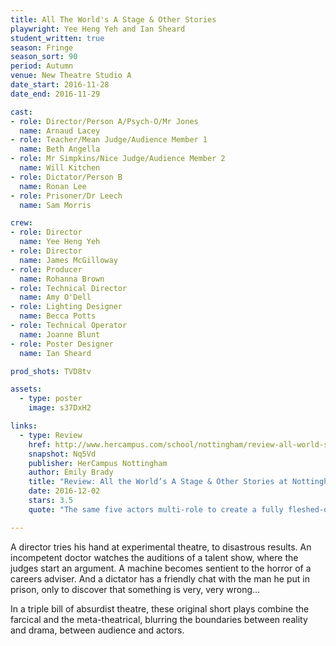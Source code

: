 ```yaml
---
title: All The World's A Stage & Other Stories
playwright: Yee Heng Yeh and Ian Sheard
student_written: true
season: Fringe
season_sort: 90
period: Autumn
venue: New Theatre Studio A
date_start: 2016-11-28
date_end: 2016-11-29

cast:
- role: Director/Person A/Psych-O/Mr Jones
  name: Arnaud Lacey
- role: Teacher/Mean Judge/Audience Member 1
  name: Beth Angella
- role: Mr Simpkins/Nice Judge/Audience Member 2
  name: Will Kitchen
- role: Dictator/Person B
  name: Ronan Lee
- role: Prisoner/Dr Leech
  name: Sam Morris

crew:
- role: Director
  name: Yee Heng Yeh
- role: Director
  name: James McGilloway
- role: Producer
  name: Rohanna Brown
- role: Technical Director
  name: Amy O'Dell
- role: Lighting Designer
  name: Becca Potts
- role: Technical Operator
  name: Joanne Blunt
- role: Poster Designer
  name: Ian Sheard

prod_shots: TVD8tv

assets:
  - type: poster
    image: s37DxH2

links:
  - type: Review
    href: http://www.hercampus.com/school/nottingham/review-all-world-s-stage-other-stories-nottingham-new-theatre
    snapshot: Nq5Vd
    publisher: HerCampus Nottingham
    author: Emily Brady
    title: "Review: All the World’s A Stage & Other Stories at Nottingham New Theatre"
    date: 2016-12-02
    stars: 3.5
    quote: "The same five actors multi-role to create a fully fleshed-out universe, and each play their part with an absurd conviction that perfectly complements the surreal style of the show."

---
```

A director tries his hand at experimental theatre, to disastrous results. An incompetent doctor watches the auditions of a talent show, where the judges start an argument. A machine becomes sentient to the horror of a careers adviser. And a dictator has a friendly chat with the man he put in prison, only to discover that something is very, very wrong…

In a triple bill of absurdist theatre, these original short plays combine the farcical and the meta-theatrical, blurring the boundaries between reality and drama, between audience and actors.
